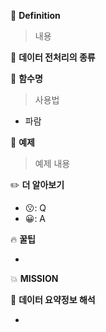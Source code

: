 👀 **Definition**

> 내용

📍 **데이터 전처리의 종류**

📌 **함수명**

> 사용법

- 파람

📜 **예제**

> 예제 내용

✏️ **더 알아보기**

- 😗: Q
- 😀: A

🔥 **꿀팁**

-

💥 **MISSION**

>

🔬 **데이터 요약정보 해석**

-
